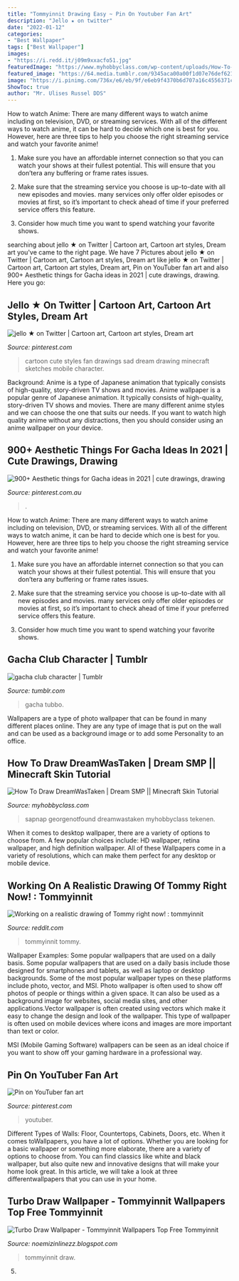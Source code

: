 ```yaml
---
title: "Tommyinnit Drawing Easy ~ Pin On Youtuber Fan Art"
description: "Jello ★ on twitter"
date: "2022-01-12"
categories:
- "Best Wallpaper"
tags: ["Best Wallpaper"]
images:
- "https://i.redd.it/j09m9xxacfo51.jpg"
featuredImage: "https://www.myhobbyclass.com/wp-content/uploads/How-To-Draw-SapNap-Dream-SMP-Minecraft-Skin-300x169.jpg"
featured_image: "https://64.media.tumblr.com/9345aca00a00f1d07e76def6212caa6b/a589b5950dda5d0f-b5/s640x960/a36a476f578c886705b8817d675e8d279736a7b4.jpg"
image: "https://i.pinimg.com/736x/e6/eb/9f/e6eb9f4370b6d707a16c4556371cdd07.jpg"
ShowToc: true
author: "Mr. Ulises Russel DDS"
---
```



How to watch Anime: There are many different ways to watch anime including on television, DVD, or streaming services.
With all of the different ways to watch anime, it can be hard to decide which one is best for you. However, here are three tips to help you choose the right streaming service and watch your favorite anime!
1. Make sure you have an affordable internet connection so that you can watch your shows at their fullest potential. This will ensure that you don’tera any buffering or frame rates issues.

2. Make sure that the streaming service you choose is up-to-date with all new episodes and movies. many services only offer older episodes or movies at first, so it’s important to check ahead of time if your preferred service offers this feature.

3. Consider how much time you want to spend watching your favorite shows.

	

		
searching about jello ★ on Twitter | Cartoon art, Cartoon art styles, Dream art you've came to the right page. We have 7 Pictures about jello ★ on Twitter | Cartoon art, Cartoon art styles, Dream art like jello ★ on Twitter | Cartoon art, Cartoon art styles, Dream art, Pin on YouTuber fan art and also 900+ Aesthetic things for Gacha ideas in 2021 | cute drawings, drawing. Here you go:
		
    
## Jello ★ On Twitter | Cartoon Art, Cartoon Art Styles, Dream Art

<img loading=lazy src="https://i.pinimg.com/originals/2d/49/1a/2d491a9b81353951fb6a777eb72287f5.jpg" onerror="this.onerror=null;this.src='https://tse4.mm.bing.net/th?id=OIP.IwHvmj5mC3KmiI6t-fAqlwHaHa&amp;pid=15.1';" alt="jello ★ on Twitter | Cartoon art, Cartoon art styles, Dream art">

_Source: pinterest.com_

>cartoon cute styles fan drawings sad dream drawing minecraft sketches mobile character. 

	

Background: Anime is a type of Japanese animation that typically consists of high-quality, story-driven TV shows and movies.
Anime wallpaper is a popular genre of Japanese animation. It typically consists of high-quality, story-driven TV shows and movies. There are many different anime styles and we can choose the one that suits our needs. If you want to watch high quality anime without any distractions, then you should consider using an anime wallpaper on your device.

    
## 900+ Aesthetic Things For Gacha Ideas In 2021 | Cute Drawings, Drawing

<img loading=lazy src="https://i.pinimg.com/474x/20/2b/af/202baf28284dc2e8ff493b335278b1d4.jpg" onerror="this.onerror=null;this.src='https://tse2.mm.bing.net/th?id=OIP.RmsOmnnXvboYV9pyf8poCAAAAA&amp;pid=15.1';" alt="900+ Aesthetic things for Gacha ideas in 2021 | cute drawings, drawing">

_Source: pinterest.com.au_

>. 

	

How to watch Anime: There are many different ways to watch anime including on television, DVD, or streaming services.
With all of the different ways to watch anime, it can be hard to decide which one is best for you. However, here are three tips to help you choose the right streaming service and watch your favorite anime!
1. Make sure you have an affordable internet connection so that you can watch your shows at their fullest potential. This will ensure that you don’tera any buffering or frame rates issues.

2. Make sure that the streaming service you choose is up-to-date with all new episodes and movies. many services only offer older episodes or movies at first, so it’s important to check ahead of time if your preferred service offers this feature.

3. Consider how much time you want to spend watching your favorite shows.

    
## Gacha Club Character | Tumblr

<img loading=lazy src="https://64.media.tumblr.com/9345aca00a00f1d07e76def6212caa6b/a589b5950dda5d0f-b5/s640x960/a36a476f578c886705b8817d675e8d279736a7b4.jpg" onerror="this.onerror=null;this.src='https://tse4.mm.bing.net/th?id=OIP.Gkf5DEUqOPVBhXZ08Uu0kwHaDm&amp;pid=15.1';" alt="gacha club character | Tumblr">

_Source: tumblr.com_

>gacha tubbo. 

	



Wallpapers are a type of photo wallpaper that can be found in many different places online. They are any type of image that is put on the wall and can be used as a background image or to add some Personality to an office.

    
## How To Draw DreamWasTaken | Dream SMP || Minecraft Skin Tutorial

<img loading=lazy src="https://www.myhobbyclass.com/wp-content/uploads/How-To-Draw-SapNap-Dream-SMP-Minecraft-Skin-300x169.jpg" onerror="this.onerror=null;this.src='https://tse2.mm.bing.net/th?id=OIP.lEIVDPMF6Xi9SiZ46GN_-QAAAA&amp;pid=15.1';" alt="How To Draw DreamWasTaken | Dream SMP || Minecraft Skin Tutorial">

_Source: myhobbyclass.com_

>sapnap georgenotfound dreamwastaken myhobbyclass tekenen. 

	

When it comes to desktop wallpaper, there are a variety of options to choose from. A few popular choices include: HD wallpaper, retina wallpaper, and high definition wallpaper. All of these Wallpapers come in a variety of resolutions, which can make them perfect for any desktop or mobile device. 

    
## Working On A Realistic Drawing Of Tommy Right Now! : Tommyinnit

<img loading=lazy src="https://i.redd.it/j09m9xxacfo51.jpg" onerror="this.onerror=null;this.src='https://tse3.mm.bing.net/th?id=OIP.T3zH2dhTLSw3nofbwluUOgHaHa&amp;pid=15.1';" alt="Working on a realistic drawing of Tommy right now! : tommyinnit">

_Source: reddit.com_

>tommyinnit tommy. 

	

Wallpaper Examples: Some popular wallpapers that are used on a daily basis.
Some popular wallpapers that are used on a daily basis include those designed for smartphones and tablets, as well as laptop or desktop backgrounds. Some of the most popular wallpaper types on these platforms include photo, vector, and MSI. 
Photo wallpaper is often used to show off photos of people or things within a given space. It can also be used as a background image for websites, social media sites, and other applications.Vector wallpaper is often created using vectors which make it easy to change the design and look of the wallpaper. This type of wallpaper is often used on mobile devices where icons and images are more important than text or color. 

MSI (Mobile Gaming Software) wallpapers can be seen as an ideal choice if you want to show off your gaming hardware in a professional way.

    
## Pin On YouTuber Fan Art

<img loading=lazy src="https://i.pinimg.com/736x/e6/eb/9f/e6eb9f4370b6d707a16c4556371cdd07.jpg" onerror="this.onerror=null;this.src='https://tse1.mm.bing.net/th?id=OIP.prLfa9fcs1yN4j4fMUnOtQHaHa&amp;pid=15.1';" alt="Pin on YouTuber fan art">

_Source: pinterest.com_

>youtuber. 

	

Different Types of Walls: Floor, Countertops, Cabinets, Doors, etc.
When it comes toWallpapers, you have a lot of options. Whether you are looking for a basic wallpaper or something more elaborate, there are a variety of options to choose from. You can find classics like white and black wallpaper, but also quite new and innovative designs that will make your home look great. In this article, we will take a look at three differentwallpapers that you can use in your home.

    
## Turbo Draw Wallpaper - Tommyinnit Wallpapers Top Free Tommyinnit

<img loading=lazy src="https://lh5.googleusercontent.com/proxy/jOGnOIs-DAL-c6eBQS1Fm1fHf0wELXEhEaSQuPDO_cJIf23IzvblhLRs2kEHaoQIfL_MbZPUCatXrFA8FpL_DnyqhTY1p_sOmZayrNOa8rGeHHongI5YqBYbnNbgDDOrD5GmxOOG1I3o=w1200-h630-p-k-no-nu" onerror="this.onerror=null;this.src='https://tse1.mm.bing.net/th?id=OIP.yroJ2MKDq0veCg32g_XhyAHaD4&amp;pid=15.1';" alt="Turbo Draw Wallpaper - Tommyinnit Wallpapers Top Free Tommyinnit">

_Source: noemizinlinezz.blogspot.com_

>tommyinnit draw. 

	

5.

